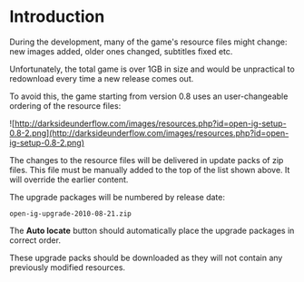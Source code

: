 # Introduction #

During the development, many of the game's resource files might change: new images added, older ones changed, subtitles fixed etc.

Unfortunately, the total game is over 1GB in size and would be unpractical to redownload every time a new release comes out.

To avoid this, the game starting from version 0.8 uses an user-changeable ordering of the resource files:

![http://darksideunderflow.com/images/resources.php?id=open-ig-setup-0.8-2.png](http://darksideunderflow.com/images/resources.php?id=open-ig-setup-0.8-2.png)

The changes to the resource files will be delivered in update packs of zip files. This file must be manually added to the top of the list shown above. It will override the earlier content.

The upgrade packages will be numbered by release date:

` open-ig-upgrade-2010-08-21.zip `

The **Auto locate** button should automatically place the upgrade packages in correct order.

These upgrade packs should be downloaded as they will not contain any previously modified resources.